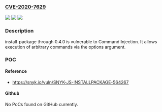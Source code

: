 ### [CVE-2020-7629](https://cve.mitre.org/cgi-bin/cvename.cgi?name=CVE-2020-7629)
![](https://img.shields.io/static/v1?label=Product&message=install-package&color=blue)
![](https://img.shields.io/static/v1?label=Version&message=All%20versions%20including%200.4.0%20&color=brightgreen)
![](https://img.shields.io/static/v1?label=Vulnerability&message=Command%20Injection&color=brightgreen)

### Description

install-package through 0.4.0 is vulnerable to Command Injection. It allows execution of arbitrary commands via the options argument.

### POC

#### Reference
- https://snyk.io/vuln/SNYK-JS-INSTALLPACKAGE-564267

#### Github
No PoCs found on GitHub currently.

